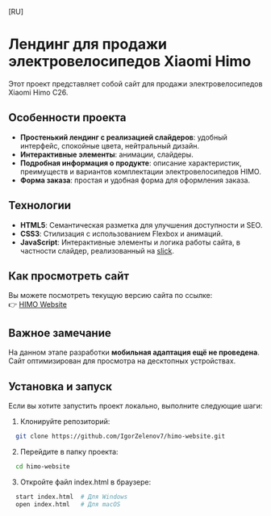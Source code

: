 [RU]

# Лендинг для продажи электровелосипедов Xiaomi Himo

Этот проект представляет собой сайт для продажи электровелосипедов Xiaomi Himo C26.

## Особенности проекта
- **Простенький лендинг с реализацией слайдеров**: удобный интерфейс, спокойные цвета, нейтральный дизайн.
- **Интерактивные элементы**: анимации, слайдеры.
- **Подробная информация о продукте**: описание характеристик, преимуществ и вариантов комплектации электровелосипедов HIMO.
- **Форма заказа**: простая и удобная форма для оформления заказа.

## Технологии
- **HTML5**: Семантическая разметка для улучшения доступности и SEO.
- **CSS3**: Стилизация с использованием Flexbox и анимаций.
- **JavaScript**: Интерактивные элементы и логика работы сайта, в частности слайдер, реализованный на [slick](https://kenwheeler.github.io/slick/).

## Как просмотреть сайт
Вы можете посмотреть текущую версию сайта по ссылке:  
👉 [HIMO Website](https://igorzelenov7.github.io/himo-website/?radio=on#)

## Важное замечание
На данном этапе разработки **мобильная адаптация ещё не проведена**. Сайт оптимизирован для просмотра на десктопных устройствах.

## Установка и запуск
Если вы хотите запустить проект локально, выполните следующие шаги:

1. Клонируйте репозиторий:
```bash
  git clone https://github.com/IgorZelenov7/himo-website.git
```

2. Перейдите в папку проекта:
```bash
  cd himo-website
```

3. Откройте файл index.html в браузере:
```bash
  start index.html  # Для Windows
  open index.html   # Для macOS
```
